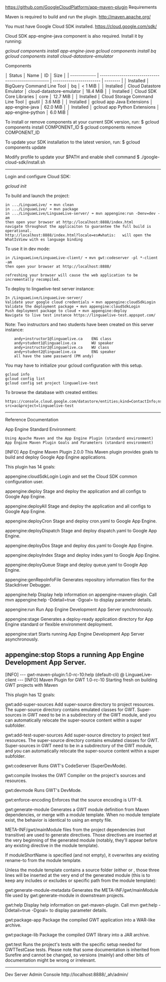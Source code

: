 https://github.com/GoogleCloudPlatform/app-maven-plugin
Requirements

Maven is required to build and run the plugin.  http://maven.apache.org/

You must have Google Cloud SDK installed.   https://cloud.google.com/sdk/

Cloud SDK app-engine-java component is also required. Install it by running:

*gcloud components install app-engine-java*
*gcloud components install bq*
*gcloud components install cloud-datastore-emulator*

Components

│     Status    │                         Name                         │            ID            │   Size   │
| ------------- | ---------------------------------------------------- | ------------------------ | -------- |
│ Installed     │ BigQuery Command Line Tool                           │ bq                       │  < 1 MiB │
│ Installed     │ Cloud Datastore Emulator                             │ cloud-datastore-emulator │ 18.4 MiB │
│ Installed     │ Cloud SDK Core Libraries                             │ core                     │ 12.7 MiB │
│ Installed     │ Cloud Storage Command Line Tool                      │ gsutil                   │  3.6 MiB │
│ Installed     │ gcloud app Java Extensions                           │ app-engine-java          │ 62.0 MiB │
│ Installed     │ gcloud app Python Extensions                         │ app-engine-python        │  6.0 MiB │

To install or remove components at your current SDK version, run:
  $ gcloud components install COMPONENT_ID
  $ gcloud components remove COMPONENT_ID

To update your SDK installation to the latest version, run:
  $ gcloud components update


Modify profile to update your $PATH and enable shell command
  $ ./google-cloud-sdk/install.sh

---
Login and configure Cloud SDK:

*gcloud init*


To build and launch the project:

    in .../LinguaeLive/ ➜ mvn clean
    in .../LinguaeLive/ ➜ mvn package
    in .../LinguaeLive/LinguaeLive-server/ ➜ mvn appengine:run -Denv=dev -am
    then open your browser at http://localhost:8888/index.html
    navigate throughout the applicaiton to guarantee the full build is operational.
    http://localhost:8888/index.html?locale=es#whatis:   will open the WhatIsView with es language binding
    
    
To use it in dev mode:

    in /LinguaeLive/LinguaeLive-client/ ➜ mvn gwt:codeserver -pl *-client -am
    then open your browser at http://localhost:8888/
    
    refreshing your browser will cause the web application to be incrementally recompiled.
    
To deploy to lingaelive-test server instance:

    In /LinguaeLive/LinguaeLive-server/
    Validate your google cloud credentials ➜ mvn appengine:cloudSdkLogin
    Validate the deployment package ➜ mvn appengine:cloudSdkLogin
    Push deployment package to cloud ➜ mvn appengine:deploy 
    Navigate to live test instance https://linguaelive-test.appspot.com/
    
Note: Two instructors and two students have been created on this server instance:

        andy+instructor1@linguaelive.ca    ENG class
        andy+student1@linguaelive.ca       WU speaker
        andy+instructor2@linguaelive.ca    WU class
        andy+student2@linguaelive.ca       ENG speaker
        all have the same password (PM andy)

You may have to initialize your gcloud configuration with this setup.
    
    gcloud info
    gcloud config list
    gcloud config set project linguaelive-test
    
To browse the database with created entities:

    https://console.cloud.google.com/datastore/entities;kind=ContactInfo;ns=__$DEFAULT$__/query/kind?src=ac&project=linguaelive-test

        
---
Reference Documentation

App Engine Standard Environment:

    Using Apache Maven and the App Engine Plugin (standard environment)
    App Engine Maven Plugin Goals and Parameters (standard environment)

[INFO] App Engine Maven Plugin 2.0.0
  This Maven plugin provides goals to build and deploy Google App Engine
  applications.

This plugin has 14 goals:

appengine:cloudSdkLogin
  Login and set the Cloud SDK common configuration user.

appengine:deploy
  Stage and deploy the application and all configs to Google App Engine.

appengine:deployAll
  Stage and deploy the application and all configs to Google App Engine.

appengine:deployCron
  Stage and deploy cron.yaml to Google App Engine.

appengine:deployDispatch
  Stage and deploy dispatch.yaml to Google App Engine.

appengine:deployDos
  Stage and deploy dos.yaml to Google App Engine.

appengine:deployIndex
  Stage and deploy index.yaml to Google App Engine.

appengine:deployQueue
  Stage and deploy queue.yaml to Google App Engine.

appengine:genRepoInfoFile
  Generates repository information files for the Stackdriver Debugger.

appengine:help
  Display help information on appengine-maven-plugin.
  Call mvn appengine:help -Ddetail=true -Dgoal=<goal-name> to display parameter
  details.

appengine:run
  Run App Engine Development App Server synchronously.

appengine:stage
  Generates a deploy-ready application directory for App Engine standard or
  flexible environment deployment.

appengine:start
  Starts running App Engine Development App Server asynchronously.

appengine:stop
  Stops a running App Engine Development App Server.
---
[INFO] --- gwt-maven-plugin:1.0-rc-10:help (default-cli) @ LinguaeLive-client ---
[INFO] Maven Plugin for GWT 1.0-rc-10
  Starting fresh on building GWT projects with Maven

This plugin has 12 goals:

gwt:add-super-sources
  Add super-source directory to project resources.
  The super-source directory contains emulated classes for GWT. Super-sources in
  GWT need to be in a subdirectory of the GWT module, and you can automatically
  relocate the super-source content within a super subfolder.

gwt:add-test-super-sources
  Add super-source directory to project test resources.
  The super-source directory contains emulated classes for GWT. Super-sources in
  GWT need to be in a subdirectory of the GWT module, and you can automatically
  relocate the super-source content within a super subfolder.

gwt:codeserver
  Runs GWT's CodeServer (SuperDevMode).

gwt:compile
  Invokes the GWT Compiler on the project's sources and resources.

gwt:devmode
  Runs GWT's DevMode.

gwt:enforce-encoding
  Enforces that the source encoding is UTF-8.

gwt:generate-module
  Generates a GWT module definition from Maven dependencies, or merge
  <inherits/> with a module template.
  When no module template exist, the behavior is identical to using an empty
  file.
  
  META-INF/gwt/mainModule files from the project dependencies (not transitive)
  are used to generate <inherits/> directives. Those directives are inserted at
  the very beginning of the generated module (notably, they'll appear before any
  existing <inherits/> directive in the module template).
  
  If moduleShortName is specified (and not empty), it overwrites any existing
  rename-to from the module template.
  
  Unless the module template contains a source folder (either <source/> or
  <super-source/>, those three lines will be inserted at the very end of the
  generated module (this is to keep any includes or excludes or specific path
  from the module template):
  
  <source path='client'/>
  <source path='shared'/>
  <super-source path='super'/>

gwt:generate-module-metadata
  Generates the META-INF/gwt/mainModule file used by gwt:generate-module in
  downstream projects.

gwt:help
  Display help information on gwt-maven-plugin.
  Call mvn gwt:help -Ddetail=true -Dgoal=<goal-name> to display parameter
  details.

gwt:package-app
  Package the compiled GWT application into a WAR-like archive.

gwt:package-lib
  Package the compiled GWT library into a JAR archive.

gwt:test
  Runs the project's tests with the specific setup needed for GWTTestCase tests.
  Please note that some documentation is inherited from Surefire and cannot be
  changed, so versions (mainly) and other bits of documentation might be wrong
  or irrelevant.

---
Dev Server Admin Console
http://localhost:8888/_ah/admin/

